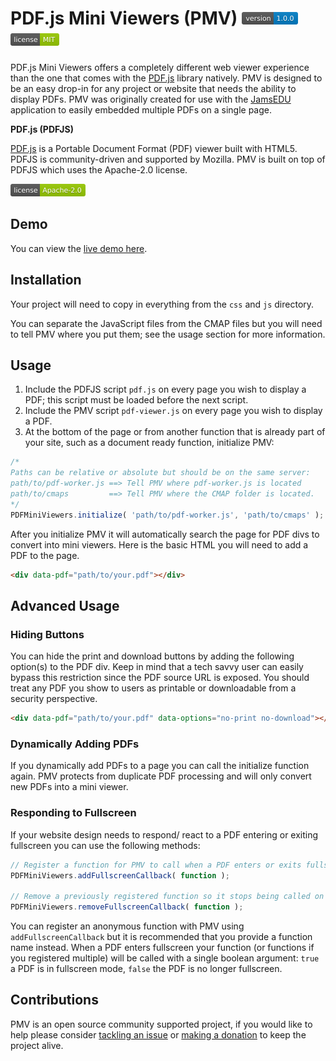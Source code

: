 # PDF.js Mini Viewers (PMV) <img height="20" src="badges/version.svg" alt="v1.0.0"> <img height="20" src="badges/license.svg" alt="MIT license">
PDF.js Mini Viewers offers a completely different web viewer experience than the one that comes with the [PDF.js](https://github.com/mozilla/pdf.js) library natively. PMV is designed to be an easy drop-in for any project or website that needs the ability to display PDFs. PMV was originally created for use with the [JamsEDU](https://github.com/caboodle-tech/jams-edu) application to easily embedded multiple PDFs on a single page.

**PDF.js (PDFJS)**

[PDF.js](https://github.com/mozilla/pdf.js) is a Portable Document Format (PDF) viewer built with HTML5. PDFJS is community-driven and supported by Mozilla. PMV is built on top of PDFJS which uses the Apache-2.0 license.

<img height="20" src="badges/pdfjs-license.svg" alt="Apache-2.0 license">

## Demo
You can view the [live demo here](https://caboodle-tech.github.io/pdf.js-mini-viewers/).

## Installation
Your project will need to copy in everything from the `css` and `js` directory.

You can separate the JavaScript files from the CMAP files but you will need to tell PMV where you put them; see the usage section for more information.

## Usage
1. Include the PDFJS script `pdf.js` on every page you wish to display a PDF; this script must be loaded before the next script.
2. Include the PMV script `pdf-viewer.js` on every page you wish to display a PDF.
3. At the bottom of the page or from another function that is already part of your site, such as a document ready function, initialize PMV:
```javascript
/*
Paths can be relative or absolute but should be on the same server:
path/to/pdf-worker.js ==> Tell PMV where pdf-worker.js is located
path/to/cmaps         ==> Tell PMV where the CMAP folder is located.
*/
PDFMiniViewers.initialize( 'path/to/pdf-worker.js', 'path/to/cmaps' );
```

After you initialize PMV it will automatically search the page for PDF divs to convert into mini viewers. Here is the basic HTML you will need to add a PDF to the page.

```html
<div data-pdf="path/to/your.pdf"></div>
```

## Advanced Usage

### Hiding Buttons
You can hide the print and download buttons by adding the following option(s) to the PDF div. Keep in mind that a tech savvy user can easily bypass this restriction since the PDF source URL is exposed. You should treat any PDF you show to users as printable or downloadable from a security perspective.

```html
<div data-pdf="path/to/your.pdf" data-options="no-print no-download"></div>
```

### Dynamically Adding PDFs
If you dynamically add PDFs to a page you can call the initialize function again. PMV protects from duplicate PDF processing and will only convert new PDFs into a mini viewer.

### Responding to Fullscreen
If your website design needs to respond/ react to a PDF entering or exiting fullscreen you can use the following methods:

```javascript
// Register a function for PMV to call when a PDF enters or exits fullscreen.
PDFMiniViewers.addFullscreenCallback( function );

// Remove a previously registered function so it stops being called on fullscreen events.
PDFMiniViewers.removeFullscreenCallback( function );
```
You can register an anonymous function with PMV using `addFullscreenCallback` but it is recommended that you provide a function name instead. When a PDF enters fullscreen your function (or functions if you registered multiple) will be called with a single boolean argument: `true` a PDF is in fullscreen mode, `false` the PDF is no longer fullscreen.

## Contributions
PMV is an open source community supported project, if you would like to help please consider <a href="https://github.com/caboodle-tech/pdf.js-mini-viewers/issues" target="_blank">tackling an issue</a> or <a href="https://ko-fi.com/caboodletech" target="_blank">making a donation</a> to keep the project alive.